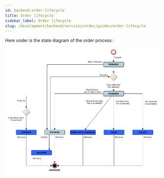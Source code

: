 ```yaml
---
id: backend-order-lifecycle
title: Order lifecycle
sidebar_label: Order lifecycle
slug: /development/backend/services/order/guides/order-lifecycle
---
```


Here under is the state diagram of the order process :

![](/schemas/order/ord_state_diagram.png)
